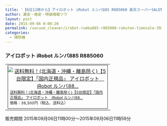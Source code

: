 ```yaml
---
title: '【6日11時から】アイロボット iRobot ルンバ885 R885060 楽天スーパーSALE特価39,300円！送料無料！'
author: 激安・格安・特価情報ツウ
layout: post
date: 2015-09-06 0:00:20
permalink: /vacuum_cleaner/irobot-rumba885-r885060-rakuten-timesale-39300.html
categories:
  - 掃除機
---
```

### アイロボット iRobot ルンバ885 R885060

<div class="img-bg2 img_L">
  <table border="0" cellpadding="0" cellspacing="0"><tr><td valign="top"><div style="border:1px solid;margin:0px;padding:6px 0px;width:320px;text-align:center;float:left"><a href="http://hb.afl.rakuten.co.jp/hgc/13be9d64.d066c9ff.13be9d65.983393f8/?pc=http%3a%2f%2fitem.rakuten.co.jp%2furutoragion%2fr885060%2f%3fscid%3daf_link_tbl&amp;m=http%3a%2f%2fm.rakuten.co.jp%2furutoragion%2fi%2f10091169%2f" target="_blank"><img src="http://hbb.afl.rakuten.co.jp/hgb/?pc=http%3a%2f%2fthumbnail.image.rakuten.co.jp%2f%400_mall%2furutoragion%2fcabinet%2fshopping62%2fr885060.jpg%3f_ex%3d300x300&amp;m=http%3a%2f%2fthumbnail.image.rakuten.co.jp%2f%400_mall%2furutoragion%2fcabinet%2fshopping62%2fr885060.jpg%3f_ex%3d80x80" alt="送料無料！(北海道・沖縄・離島除く)【5台限定】「国内正規品」 アイロボット　iRobot ルンバ88..." border="0" style="margin:0px;padding:0px"></a><p style="font-size:12px;line-height:1.4em;text-align:left;margin:0px;padding:2px 6px"><a href="http://hb.afl.rakuten.co.jp/hgc/13be9d64.d066c9ff.13be9d65.983393f8/?pc=http%3a%2f%2fitem.rakuten.co.jp%2furutoragion%2fr885060%2f%3fscid%3daf_link_tbl&amp;m=http%3a%2f%2fm.rakuten.co.jp%2furutoragion%2fi%2f10091169%2f" target="_blank">送料無料！(北海道・沖縄・離島除く)【5台限定】「国内正規品」 アイロボット　iRobot ルンバ88...</a><br><span style="">価格：39,300円（税込、送料込）</span><br></p></div></td></tr></table>
  販売期間	2015年09月06日11時00分～2015年09月06日11時59分
</div>